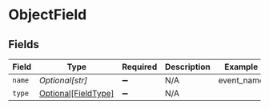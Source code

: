 # ObjectField


## Fields

| Field                                                   | Type                                                    | Required                                                | Description                                             | Example                                                 |
| ------------------------------------------------------- | ------------------------------------------------------- | ------------------------------------------------------- | ------------------------------------------------------- | ------------------------------------------------------- |
| `name`                                                  | *Optional[str]*                                         | :heavy_minus_sign:                                      | N/A                                                     | event_name                                              |
| `type`                                                  | [Optional[FieldType]](../../models/shared/fieldtype.md) | :heavy_minus_sign:                                      | N/A                                                     |                                                         |